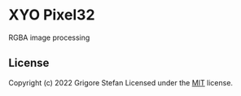# XYO Pixel32

RGBA image processing

## License

Copyright (c) 2022 Grigore Stefan
Licensed under the [MIT](LICENSE) license.
